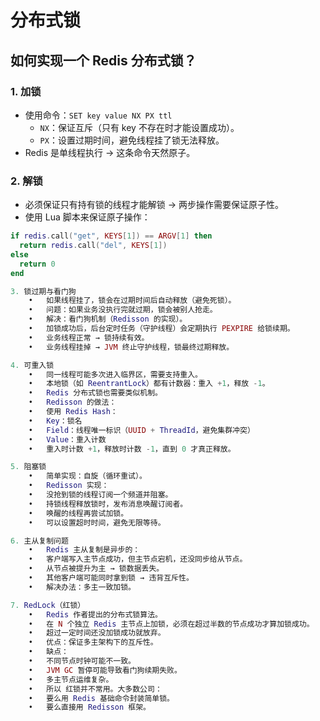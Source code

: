 # 分布式锁

## 如何实现一个 Redis 分布式锁？

### 1. 加锁
- 使用命令：`SET key value NX PX ttl`
  - `NX`：保证互斥（只有 key 不存在时才能设置成功）。
  - `PX`：设置过期时间，避免线程挂了锁无法释放。
- Redis 是单线程执行 → 这条命令天然原子。

### 2. 解锁
- 必须保证只有持有锁的线程才能解锁 → 两步操作需要保证原子性。
- 使用 Lua 脚本来保证原子操作：
```lua
if redis.call("get", KEYS[1]) == ARGV[1] then
  return redis.call("del", KEYS[1])
else
  return 0
end

3. 锁过期与看门狗
	•	如果线程挂了，锁会在过期时间后自动释放（避免死锁）。
	•	问题：如果业务没执行完就过期，锁会被别人抢走。
	•	解决：看门狗机制（Redisson 的实现）。
	•	加锁成功后，后台定时任务（守护线程）会定期执行 PEXPIRE 给锁续期。
	•	业务线程正常 → 锁持续有效。
	•	业务线程挂掉 → JVM 终止守护线程，锁最终过期释放。

4. 可重入锁
	•	同一线程可能多次进入临界区，需要支持重入。
	•	本地锁（如 ReentrantLock）都有计数器：重入 +1，释放 -1。
	•	Redis 分布式锁也需要类似机制。
	•	Redisson 的做法：
	•	使用 Redis Hash：
	•	Key：锁名
	•	Field：线程唯一标识（UUID + ThreadId，避免集群冲突）
	•	Value：重入计数
	•	重入时计数 +1，释放时计数 -1，直到 0 才真正释放。

5. 阻塞锁
	•	简单实现：自旋（循环重试）。
	•	Redisson 实现：
	•	没抢到锁的线程订阅一个频道并阻塞。
	•	持锁线程释放锁时，发布消息唤醒订阅者。
	•	唤醒的线程再尝试加锁。
	•	可以设置超时时间，避免无限等待。

6. 主从复制问题
	•	Redis 主从复制是异步的：
	•	客户端写入主节点成功，但主节点宕机，还没同步给从节点。
	•	从节点被提升为主 → 锁数据丢失。
	•	其他客户端可能同时拿到锁 → 违背互斥性。
	•	解决办法：多主一致加锁。

7. RedLock（红锁）
	•	Redis 作者提出的分布式锁算法。
	•	在 N 个独立 Redis 主节点上加锁，必须在超过半数的节点成功才算加锁成功。
	•	超过一定时间还没加锁成功就放弃。
	•	优点：保证多主架构下的互斥性。
	•	缺点：
	•	不同节点时钟可能不一致。
	•	JVM GC 暂停可能导致看门狗续期失败。
	•	多主节点运维复杂。
	•	所以 红锁并不常用。大多数公司：
	•	要么用 Redis 基础命令封装简单锁。
	•	要么直接用 Redisson 框架。
